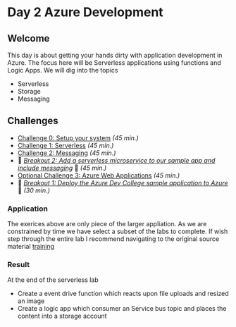 # Day 2 Azure Development

## Welcome

This day is about getting your hands dirty with application development in Azure. The focus here will be Serverless applications using functions and Logic Apps. We will dig into the topics

- Serverless
- Storage
- Messaging


## Challenges

- [Challenge 0:  Setup your system](challenges/00-challenge-setupvm.md) *(45 min.)*
- [Challenge 1: Serverless](challenges/03-challenge-serverless.md) *(45 min.)*
- [Challenge 2: Messaging](challenges/04-challenge-messaging.md) *(45 min.)*
- 💎 *[Breakout 2: Add a serverless microservice to our sample app and include messaging](challenges/05-challenge-bo-2.md)* 💎 *(45 min.)*
- [Optional Challenge 3: Azure Web Applications](challenges/01-challenge-appservice.md) *(45 min.)*
- 💎 *[Breakout 1: Deploy the Azure Dev College sample application to Azure](challenges/02-challenge-bo-1.md)* 💎 *(30 min.)*


### Application
The exerices above are only piece of the larger appliation. As we are constrained by time we  have select a subset of the labs to complete. If wish step through the entire lab I recommend navigating to the original source material [training](https://github.com/azuredevcollege/trainingdays/tree/master/day2)


### Result 

At the end of the serverless lab 
 - Create a event drive function which reacts upon file uploads and resized an image 
 - Create a logic app which consumer an Service bus topic and places the content into a storage account 
